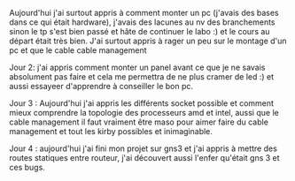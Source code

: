 Aujourd'hui j'ai surtout appris à comment monter un pc (j'avais des bases dans ce qui était hardware), j'avais des lacunes au nv des branchements sinon le tp s'est bien passé et hâte de continuer le labo :) et le cours au départ était très bien. J'ai surtout appris à rager un peu sur le montage d'un pc et que le cable cable management 

Jour 2: j'ai appris comment monter un panel avant ce que je ne savais absolument pas faire et cela me permettra de ne plus cramer de led :) et aussi essayeer d'apprendre à conseiller le bon pc.

Jour 3 : Aujourd'hui j'ai appris les différents socket possible et comment mieux comprendre la topologie des processeurs amd et intel, aussi que le cable management il faut vraiment être maso pour aimer faire du cable management et tout les kirby possibles et inimaginable.

Jour 4 : aujourd'hui j'ai fini mon projet sur gns3 et j'ai appris à mettre des routes statiques entre routeur, j'ai découvert aussi l'enfer qu'était gns 3 et ces bugs.